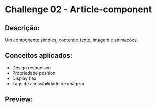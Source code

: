 # Challenge 02 - Article-component

## Descrição:

Um componente simples, contendo texto, imagem e animações.

## Conceitos aplicados:

- Design responsivo
- Propriedade position
- Display flex
- Tags de acessibilidade de imagem

## Preview:
